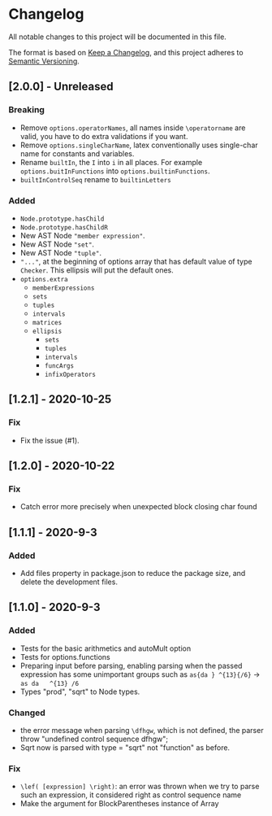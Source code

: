 # Changelog

All notable changes to this project will be documented in this file.

The format is based on [Keep a Changelog](https://keepachangelog.com/en/1.0.0/),
and this project adheres to [Semantic Versioning](https://semver.org/spec/v2.0.0.html).

## [2.0.0] - Unreleased

### Breaking

- Remove `options.operatorNames`, all names inside `\operatorname` are valid, you have to do extra validations if you want.
- Remove `options.singleCharName`, latex conventionally uses single-char name for constants and variables.
- Rename `builtIn`, the `I` into `i` in all places. For example `options.buitInFunctions` into `options.builtinFunctions`.
- `builtInControlSeq` rename to `builtinLetters`

### Added

- `Node.prototype.hasChild`
- `Node.prototype.hasChildR`
- New AST Node `"member expression"`.
- New AST Node `"set"`.
- New AST Node `"tuple"`.
- `"..."`, at the beginning of options array that has default value of type `Checker`. This ellipsis will put the default ones. 
- `options.extra`
  - `memberExpressions`
  - `sets`
  - `tuples`
  - `intervals`
  - `matrices`
  - `ellipsis`
    - `sets`
    - `tuples`
    - `intervals`
    - `funcArgs`
    - `infixOperators`

## [1.2.1] - 2020-10-25

### Fix

- Fix the issue (#1).

## [1.2.0] - 2020-10-22

### Fix

- Catch error more precisely when unexpected block closing char found

## [1.1.1] - 2020-9-3

### Added

- Add files property in package.json to reduce the package size, and delete the development files.

## [1.1.0] - 2020-9-3

### Added

- Tests for the basic arithmetics and autoMult option
- Tests for options.functions
- Preparing input before parsing, enabling parsing when the passed expression has some unimportant groups such as `as{da } ^{13}{/6}` -> `as da   ^{13} /6 `
- Types "prod", "sqrt" to Node types.


### Changed

- the error message when parsing `\dfhgw`, which is not defined, the parser throw "undefined control sequence dfhgw";
- Sqrt now is parsed with type = "sqrt" not "function" as before.

### Fix

- `\lef( [expression] \right)`: an error was thrown when we try to parse such an expression, it considered right as control sequence name
- Make the argument for BlockParentheses instance of Array

